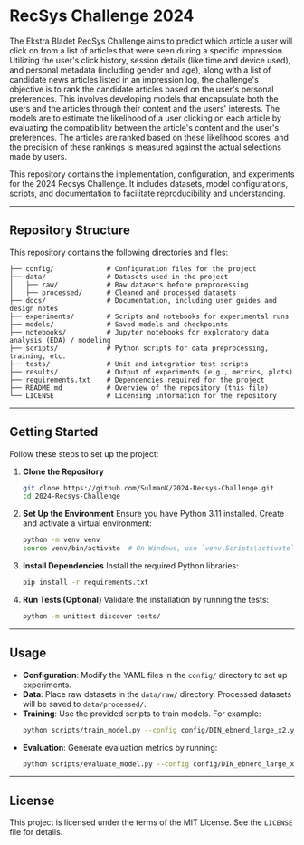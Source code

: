 # RecSys Challenge 2024
The Ekstra Bladet RecSys Challenge aims to predict which article a user will click on from a list of articles that were seen during a specific impression. Utilizing the user's click history, session details (like time and device used), and personal metadata (including gender and age), along with a list of candidate news articles listed in an impression log, the challenge's objective is to rank the candidate articles based on the user's personal preferences. This involves developing models that encapsulate both the users and the articles through their content and the users' interests. The models are to estimate the likelihood of a user clicking on each article by evaluating the compatibility between the article's content and the user's preferences. The articles are ranked based on these likelihood scores, and the precision of these rankings is measured against the actual selections made by users. 

This repository contains the implementation, configuration, and experiments for the 2024 Recsys Challenge. It includes datasets, model configurations, scripts, and documentation to facilitate reproducibility and understanding.

---

## Repository Structure

This repository contains the following directories and files:

```plaintext
├── config/             # Configuration files for the project
├── data/               # Datasets used in the project
│   ├── raw/            # Raw datasets before preprocessing
│   ├── processed/      # Cleaned and processed datasets
├── docs/               # Documentation, including user guides and design notes
├── experiments/        # Scripts and notebooks for experimental runs
├── models/             # Saved models and checkpoints
├── notebooks/          # Jupyter notebooks for exploratory data analysis (EDA) / modeling
├── scripts/            # Python scripts for data preprocessing, training, etc.
├── tests/              # Unit and integration test scripts
├── results/            # Output of experiments (e.g., metrics, plots)
├── requirements.txt    # Dependencies required for the project
├── README.md           # Overview of the repository (this file)
└── LICENSE             # Licensing information for the repository
```

---

## Getting Started

Follow these steps to set up the project:

1. **Clone the Repository**
   ```bash
   git clone https://github.com/SulmanK/2024-Recsys-Challenge.git
   cd 2024-Recsys-Challenge
   ```

2. **Set Up the Environment**
   Ensure you have Python 3.11 installed. Create and activate a virtual environment:
   ```bash
   python -m venv venv
   source venv/bin/activate  # On Windows, use `venv\Scripts\activate`
   ```

3. **Install Dependencies**
   Install the required Python libraries:
   ```bash
   pip install -r requirements.txt
   ```

4. **Run Tests (Optional)**
   Validate the installation by running the tests:
   ```bash
   python -m unittest discover tests/
   ```

---

## Usage

- **Configuration**: Modify the YAML files in the `config/` directory to set up experiments.
- **Data**: Place raw datasets in the `data/raw/` directory. Processed datasets will be saved to `data/processed/`.
- **Training**: Use the provided scripts to train models. For example:
  ```bash
  python scripts/train_model.py --config config/DIN_ebnerd_large_x2.yaml
  ```
- **Evaluation**: Generate evaluation metrics by running:
  ```bash
  python scripts/evaluate_model.py --config config/DIN_ebnerd_large_x2.yaml
  ```

---

## License

This project is licensed under the terms of the MIT License. See the `LICENSE` file for details.

